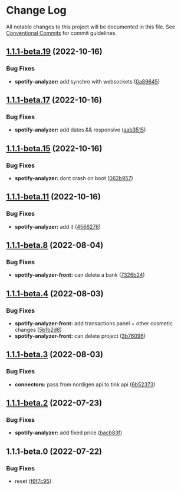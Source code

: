 # Change Log

All notable changes to this project will be documented in this file.
See [Conventional Commits](https://conventionalcommits.org) for commit guidelines.

## [1.1.1-beta.19](https://github.com/clabroche-org/monorepo/compare/v1.1.1-beta.18...v1.1.1-beta.19) (2022-10-16)

### Bug Fixes

* **spotify-analyzer:** add synchro with websockets ([0a89645](https://github.com/clabroche-org/monorepo/commit/0a89645a812375ea8601eae3a57e26bb1ec2a4fc))

## [1.1.1-beta.17](https://github.com/clabroche-org/monorepo/compare/v1.1.1-beta.16...v1.1.1-beta.17) (2022-10-16)

### Bug Fixes

* **spotify-analyzer:** add dates &&  responsive ([aab3515](https://github.com/clabroche-org/monorepo/commit/aab3515f817cd3a24b8ffa529787dfe916647e28))

## [1.1.1-beta.15](https://github.com/clabroche-org/monorepo/compare/v1.1.1-beta.14...v1.1.1-beta.15) (2022-10-16)

### Bug Fixes

* **spotify-analyzer:** dont crash on boot ([062b957](https://github.com/clabroche-org/monorepo/commit/062b9575e7de7a6340ac4303d514ca6f4ca90363))

## [1.1.1-beta.11](https://github.com/clabroche-org/monorepo/compare/v1.1.1-beta.10...v1.1.1-beta.11) (2022-10-16)

### Bug Fixes

* **spotify-analyzer:** add it ([4566276](https://github.com/clabroche-org/monorepo/commit/45662766b3fe3e12930ecb73d97d27424eb701b2))

## [1.1.1-beta.8](https://github.com/clabroche-org/monorepo/compare/v1.1.1-beta.7...v1.1.1-beta.8) (2022-08-04)

### Bug Fixes

* **spotify-analyzer-front:** can delete a bank ([7326b24](https://github.com/clabroche-org/monorepo/commit/7326b246444964fd200a66feb335cb2423fa8ea8))

## [1.1.1-beta.4](https://github.com/clabroche-org/monorepo/compare/v1.1.1-beta.3...v1.1.1-beta.4) (2022-08-03)

### Bug Fixes

* **spotify-analyzer-front:** add transactions panel + other cosmetic changes ([5b1b2d8](https://github.com/clabroche-org/monorepo/commit/5b1b2d8eec7e66840dbb70d097526c5090d7a2fb))
* **spotify-analyzer-front:** can delete project ([3b76096](https://github.com/clabroche-org/monorepo/commit/3b7609683db10bb5a86b778f229190391061a702))

## [1.1.1-beta.3](https://github.com/clabroche-org/monorepo/compare/v1.1.1-beta.2...v1.1.1-beta.3) (2022-08-03)

### Bug Fixes

* **connectors:** pass from nordigen api to tink api ([6b52373](https://github.com/clabroche-org/monorepo/commit/6b52373a9d8a0358828db9f52e92d0263d71ed86))

## [1.1.1-beta.2](https://github.com/clabroche-org/monorepo/compare/v1.1.1-beta.1...v1.1.1-beta.2) (2022-07-23)

### Bug Fixes

* **spotify-analyzer:** add fixed price ([bacb83f](https://github.com/clabroche-org/monorepo/commit/bacb83f4031aa264b9219c7247542bd76534e560))

## 1.1.1-beta.0 (2022-07-22)

### Bug Fixes

* reset ([f6f7c95](https://github.com/clabroche-org/monorepo/commit/f6f7c951528ccd69d917a951f496ef8a308183c8))
